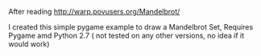 After reading http://warp.povusers.org/Mandelbrot/ 

I created this simple pygame example to draw a Mandelbrot Set,
Requires Pygame amd Python 2.7 ( not tested on any other versions, no idea if it would work)